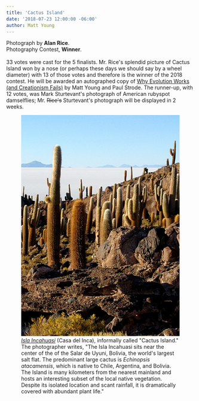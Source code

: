 ```yaml
---
title: 'Cactus Island'
date: '2018-07-23 12:00:00 -06:00'
author: Matt Young
---
```

Photograph by **Alan Rice**.<br/>
Photography Contest, **Winner**. <br/><br/>
33 votes were cast for the 5 finalists. Mr. Rice's splendid picture of Cactus Island won by a nose (or perhaps these days we should say by a wheel diameter) with 13 of those votes and therefore is the winner of the 2018 contest. He will be awarded an autographed copy of <a href="https://www.amazon.com/Why-Evolution-Works-Creationism-Fails/dp/0813545501">Why Evolution Works (and Creationism Fails)</a> by Matt Young and Paul Strode. The runner-up, with 12 votes, was Mark Sturtevant's photograph of American rubyspot damselflies; Mr. <strike>Rice's</strike> Sturtevant's photograph will be displayed in 2 weeks.<br/>
<figure>
<img src="/uploads/2018/Rice_Alan.Isla Incahuasi.jpg" alt="Cactus Island"/>
<figcaption>
<a href="https://en.wikipedia.org/wiki/Isla_Incahuasi"><i>Isla Incahuasi</i></a> (Casa del Inca), informally called "Cactus Island." The photographer writes, "The Isla Incahuasi sits near the center of the of the Salar de Uyuni, Bolivia, the world's largest salt flat.
  The predominant large cactus is <i>Echinopsis atacamensis</i>, which is native to Chile, Argentina, and Bolivia.  The Island is many kilometers from the nearest mainland and hosts an interesting subset of the local native vegetation.  Despite its isolated location and scant rainfall, it is dramatically covered with abundant plant life."</figcaption>
</figure>
